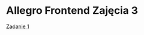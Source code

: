 # Allegro Frontend Zajęcia 3

[Zadanie 1](https://github.com/smpol/Allegro-frontend-zaj3/tree/main/zad1)
 
